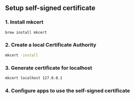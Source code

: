 ## Setup self-signed certificate

### 1. Install mkcert
```sh
brew install mkcert
```

### 2. Create a local Certificate Authority
```sh
mkcert -install
```

### 3. Generate certificate for localhost
```sh
mkcert localhost 127.0.0.1
```

### 4. Configure apps to use the self-signed certificate